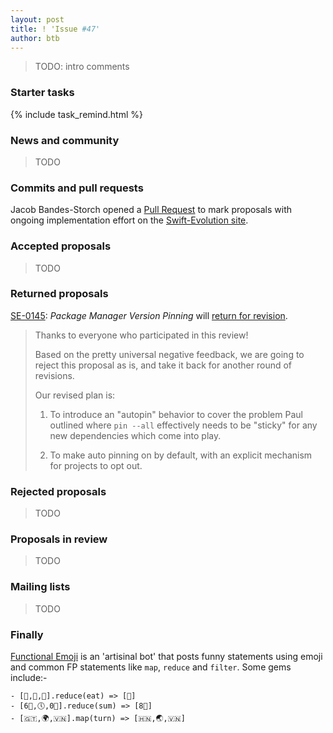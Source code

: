 ```yaml
---
layout: post
title: ! 'Issue #47'
author: btb
---
```


> TODO: intro comments

<!--excerpt-->

### Starter tasks

{% include task_remind.html %}

### News and community

> TODO

### Commits and pull requests

Jacob Bandes-Storch opened a [Pull Request](https://github.com/apple/swift-evolution/pull/558) to mark proposals with ongoing implementation effort on the [Swift-Evolution site](http://apple.github.io/swift-evolution/).

### Accepted proposals

> TODO

### Returned proposals

[SE-0145](https://github.com/apple/swift-evolution/blob/master/proposals/0145-package-manager-version-pinning.md): *Package Manager Version Pinning* will [return for revision](https://lists.swift.org/pipermail/swift-evolution/Week-of-Mon-20161107/028758.html).

> Thanks to everyone who participated in this review!
> 
> Based on the pretty universal negative feedback, we are going to reject this proposal as is, and take it back for another round of revisions.
> 
> Our revised plan is:
>
> 1. To introduce an "autopin" behavior to cover the problem Paul outlined where `pin --all` effectively needs to be "sticky" for any new dependencies which come into play.
>
> 2. To make auto pinning on by default, with an explicit mechanism for projects to opt out.

### Rejected proposals

> TODO

### Proposals in review

> TODO

### Mailing lists

> TODO

### Finally

[Functional Emoji](https://twitter.com/functionalemoji) is an 'artisinal bot' that posts funny statements using emoji and common FP statements like `map`, `reduce` and `filter`. Some gems include:- 
```
- [🍻,🍈,🍯].reduce(eat) => [💩]
- [6⃣,🕔,0⃣].reduce(sum) => [8⃣]
- [🇬🇹,🌍,🇻🇳].map(turn) => [🇭🇳,🌏,🇻🇳]
